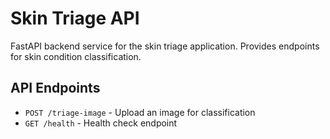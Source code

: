 # Skin Triage API

FastAPI backend service for the skin triage application. Provides endpoints for skin condition classification.

## API Endpoints

- `POST /triage-image` - Upload an image for classification
- `GET /health` - Health check endpoint
